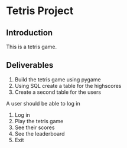 # Tetris Project

## Introduction

This is a tetris game.

## Deliverables

1. Build the tetris game using pygame
2. Using SQL create a table for the highscores
3. Create a second table for the users


A user should be able to log in

1. Log in 
2. Play the tetris game
3. See their scores
4. See the leaderboard
5. Exit 